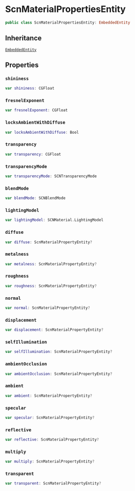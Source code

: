 # ScnMaterialPropertiesEntity

``` swift
public class ScnMaterialPropertiesEntity: EmbeddedEntity
```

## Inheritance

[`EmbeddedEntity`](/EmbeddedEntity)

## Properties

### `shininess`

``` swift
var shininess: CGFloat
```

### `fresnelExponent`

``` swift
var fresnelExponent: CGFloat
```

### `locksAmbientWithDiffuse`

``` swift
var locksAmbientWithDiffuse: Bool
```

### `transparency`

``` swift
var transparency: CGFloat
```

### `transparencyMode`

``` swift
var transparencyMode: SCNTransparencyMode
```

### `blendMode`

``` swift
var blendMode: SCNBlendMode
```

### `lightingModel`

``` swift
var lightingModel: SCNMaterial.LightingModel
```

### `diffuse`

``` swift
var diffuse: ScnMaterialPropertyEntity?
```

### `metalness`

``` swift
var metalness: ScnMaterialPropertyEntity?
```

### `roughness`

``` swift
var roughness: ScnMaterialPropertyEntity?
```

### `normal`

``` swift
var normal: ScnMaterialPropertyEntity?
```

### `displacement`

``` swift
var displacement: ScnMaterialPropertyEntity?
```

### `selfIllumination`

``` swift
var selfIllumination: ScnMaterialPropertyEntity?
```

### `ambientOcclusion`

``` swift
var ambientOcclusion: ScnMaterialPropertyEntity?
```

### `ambient`

``` swift
var ambient: ScnMaterialPropertyEntity?
```

### `specular`

``` swift
var specular: ScnMaterialPropertyEntity?
```

### `reflective`

``` swift
var reflective: ScnMaterialPropertyEntity?
```

### `multiply`

``` swift
var multiply: ScnMaterialPropertyEntity?
```

### `transparent`

``` swift
var transparent: ScnMaterialPropertyEntity?
```
